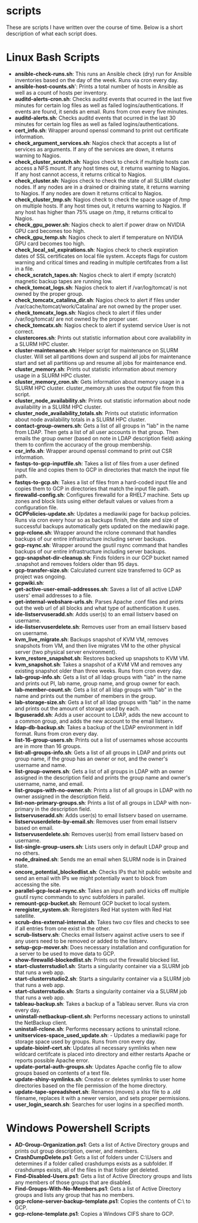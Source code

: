 # scripts
These are scripts I have written over the course of time. Below is a short description of what each script does.

# Linux Bash Scripts

* **ansible-check-runs.sh**: This runs an Ansible check (dry) run for Ansible inventories based on the day of the week. Runs via cron every day.
* **ansible-host-counts.sh**': Prints a total number of hosts in Ansible as well as a count of hosts per inventory.
* **auditd-alerts-cron.sh**: Checks auditd events that ocurred in the last five minutes for certain log files as well as failed logins/authentications. If events are found, it sends an email. Runs from cron every five minutes.
* **auditd-alerts.sh**: Checks auditd events that ocurred in the last 30 minutes for certain log files as well as failed logins/authentications.
* **cert_info.sh**: Wrapper around openssl command to print out certificate information.
* **check_argument_services.sh**: Nagios check that accepts a list of services as arguments. If any of the services are down, it returns warning to Nagios.
* **check_cluster_scratch.sh**: Nagios check to check if multiple hosts can access a NFS mount. If any host times out, it returns warning to Nagios. If any host cannot access, it returns critical to Nagios.
* **check_cluster.sh**: Nagios check to check the state of all SLURM cluster nodes. If any nodes are in a drained or draining state, it returns warning to Nagios. If any nodes are down it returns critical to Nagios.
* **check_cluster_tmp.sh**: Nagios check to check the space usage of /tmp on multiple hosts. If any host times out, it returns warning to Nagios. If any host has higher than 75% usage on /tmp, it returns critical to Nagios.
* **check_gpu_power.sh**: Nagios check to alert if power draw on NVIDIA GPU card becomes too high.
* **check_gpu_temp.sh**: Nagios check to alert if temperature on NVIDIA GPU card becomes too high.
* **check_local_ssl_expirations.sh**: Nagios check to check expiration dates of SSL certificates on local file system. Accepts flags for custom warning and critical times and reading in multiple certifcates from a list in a file.
* **check_scratch_tapes.sh**: Nagios check to alert if empty (scratch) magnetic backup tapes are running low.
* **check_tomcat_logs.sh**: Nagios check to alert if /var/log/tomcat/ is not owned by the proper group.
* **check_tomcatx_catalina_dir.sh**: Nagios check to alert if files under /var/cache/tomcat/work/Catalina/ are not owned by the proper user.
* **check_tomcatx_logs.sh**: Nagios check to alert if files under /var/log/tomcat/ are not owned by the proper user.
* **check_tomcatx.sh**: Nagios check to alert if systemd service User is not correct.
* **clustercores.sh**: Prints out statistic information about core availability in a SLURM HPC cluster.
* **cluster-maintenance.sh**: Helper script for maintenance on SLURM cluster. Will set all partitions down and suspend all jobs for maintenance start and set all partitions up and resume all jobs for maintenance end.
* **cluster_memory.sh**: Prints out statistic information about memory usage in a SLURM HPC cluster.
* **cluster_memory_cron.sh**: Gets information about memory usage in a SLURM HPC cluster. cluster_memory.sh uses the output file from this script.
* **cluster_node_availability.sh**: Prints out statistic information about node availability in a SLURM HPC cluster.
* **cluster_node_availability_totals.sh**: Prints out statistic information about node availability totals in a SLURM HPC cluster.
* **contact-group-owners.sh**: Gets a list of all groups in "lab" in the name from LDAP. Then gets a list of all user accounts in that group. Then emails the group owner (based on note in LDAP description field) asking them to confirm the accuracy of the group membership.
* **csr_info.sh**: Wrapper around openssl command to print out CSR information.
* **fastqs-to-gcp-inputfile.sh**: Takes a list of files from a user defined input file and copies them to GCP in directories that match the input file path.
* **fastqs-to-gcp.sh**: Takes a list of files from a hard-coded input file and copies them to GCP in directories that match the input file path.
* **firewalld-config.sh**: Configures firewalld for a RHEL7 machine. Sets up zones and block lists using either default values or values from a configuration file.
* **GCPPolicies-update.sh**: Updates a mediawiki page for backup policies. Runs via cron every hour so as backups finish, the date and size of successful backups automatically gets updated on the mediawiki page.
* **gcp-rclone.sh**: Wrapper around the rclone command that handles backups of our entire infrastructure including server backups.
* **gcp-rsync.sh**:  Wrapper around the gsutil rsync command that handles backups of our entire infrastructure including server backups.
* **gcp-snapshot-dir-cleanup.sh**: Finds folders in our GCP bucket named .snapshot and removes folders older than 95 days.
* **gcp-transfer-size.sh**: Calculated current size transferred to GCP as project was ongoing.
* **gcpwiki.sh**: 
* **get-active-user-email-addresses.sh**: Saves a list of all active LDAP users' email addresses to a file.
* **get-internal-webshare-urls.sh**: Parses Apache .conf files and prints out the web url of all <Directory> blocks and what type of authentication it uses.
* **ide-listservuseradd.sh**: Adds user(s) to an email listserv based on username.
* **ide-listservuserdelete.sh**: Removes user from an email listserv based on username.
* **kvm_live_migrate.sh**: Backups snapshot of KVM VM, removes snapshots from VM, and then live migrates VM to the other physical server (two physical server environment).
* **kvm_restore_snapshot.sh**: Restores backed up snapshots to KVM VM.
* **kvm_snapshot.sh**: Takes a snapshot of a KVM VM and removes any existing snapshot older than three weeks. Runs from cron every day.
* **lab-group-info.sh**: Gets a list of all ldap groups with "lab" in the name and prints out PI, lab name, group name, and group owner for each.
* **lab-member-count.sh**: Gets a list of all ldap groups with "lab" in the name and prints out the number of members in the group.
* **lab-storage-size.sh**: Gets a list of all ldap groups with "lab" in the name and prints out the amount of storage used by each.
* **lbguseradd.sh**: Adds a user account to LDAP, adds the new account to a common group, and adds the new account to the email listserv.
* **ldap-db-backup.sh**: Takes a backup of the LDAP environment in ldif format. Runs from cron every day.
* **list-16-group-users.sh**: Prints out a list of usernames whose accounts are in more than 16 groups.
* **list-all-groups-info.sh**: Gets a list of all groups in LDAP and prints out group name, if the group has an owner or not, and the owner's username and name.
* **list-group-owners.sh**: Gets a list of all groups in LDAP with an owner assigned in the description field and prints the group name and owner's username, name, and email.
* **list-groups-with-no-owner.sh**: Prints a list of all groups in LDAP with no owner assigned in the description field.
* **list-non-primary-groups.sh**: Prints a list of all groups in LDAP with non-primary in the description field.
* **listservuseradd.sh**: Adds user(s) to email listserv based on username.
* **listservuserdelete-by-email.sh**: Removes user from email listserv based on email.
* **listservuserdelete.sh**: Removes user(s) from email listserv based on username.
* **list-single-group-users.sh**: Lists users only in default LDAP group and no others.
* **node_drained.sh**: Sends me an email when SLURM node is in Drained state.
* **oncore_potential_blockedlist.sh**: Checks IPs that hit public website and send an email with IPs we might potentially want to block from accessing the site.
* **parallel-gcp-local-rsync.sh**: Takes an input path and kicks off multiple gsutil rsync commands to sync subfolders in parallel.
* **remount-gcp-bucket.sh**: Remount GCP bucket to local system.
* **reregister_system.sh**: Reregisters Red Hat system with Red Hat satellite.
* **scrub-dns-external-internal.sh**: Takes two csv files and checks to see if all entries from one exist in the other.
* **scrub-listserv.sh**: Checks email listserv against active users to see if any users need to be removed or added to the listserv.
* **setup-gcp-mover.sh**: Does necessary installation and configuration for a server to be used to move data to GCP.
* **show-firewalld-blockedlist.sh**: Prints out the firewalld blocked list.
* **start-clusterrstudio1.sh**: Starts a singularity container via a SLURM job that runs a web app.
* **start-clusterrstudio2.sh**: Starts a singularity container via a SLURM job that runs a web app.
* **start-clusterrstudio.sh**: Starts a singularity container via a SLURM job that runs a web app.
* **tableau-backup.sh**: Takes a backup of a Tableau server. Runs via cron every day.
* **uninstall-netbackup-client.sh**: Performs necessary actions to uninstall the NetBackup client.
* **uninstall-rclone.sh**: Performs necessary actions to uninstall rclone.
* **unitservices-space_used_update.sh**: - Updates a mediawiki page for storage space used by groups. Runs from cron every day.
* **update-bioinf-cert.sh**: Updates all necessary symlinks when new wildcard certifcate is placed into directory and either restarts Apache or reports possible Apache error.
* **update-portal-auth-groups.sh**: Updates Apache config file to allow groups based on contents of a text file.
* **update-shiny-symlinks.sh**: Creates or deletes symlinks to user home directories based on the file permission of the home directory.
* **update-tape-spreadsheet.sh**: Renames (moves) a xlsx file to a .old filename, replaces it with a newer version, and sets proper permissions.
* **user_login_search.sh**: Searches for user logins in a specified month.

# Windows Powershell Scripts
* **AD-Group-Organization.ps1**: Gets a list of Active Directory groups and prints out group description, owner, and members.
* **CrashDumpDelete.ps1**: Gets a list of folders under C:\Users and determines if a folder called crashdumps exists as a subfolder. If crashdumps exists, all of the files in that folder get deleted.
* **Find-Disabled-Users.ps1**: Gets a list of Active Directory groups and lists any members of those groups that are disabled.
* **Find-Groups-With-No-Members.ps1**: Gets a list of Active Directory groups and lists any group that has no members.
* **gcp-rclone-server-backup-template.ps1**: Copies the contents of C:\ to GCP.
* **gcp-rclone-template.ps1**: Copies a Windows CIFS share to GCP.

